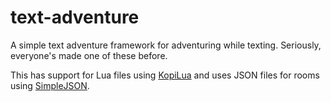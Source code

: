 text-adventure
==============

A simple text adventure framework for adventuring while texting. Seriously, everyone's made one of these before.

This has support for Lua files using [KopiLua](https://github.com/gfoot/kopilua) and uses JSON files for rooms using [SimpleJSON](http://wiki.unity3d.com/index.php/SimpleJSON).
